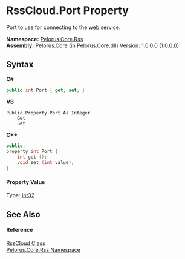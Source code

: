 # RssCloud.Port Property 
 

Port to use for connecting to the web service.

**Namespace:**&nbsp;<a href="683C06D0">Pelorus.Core.Rss</a><br />**Assembly:**&nbsp;Pelorus.Core (in Pelorus.Core.dll) Version: 1.0.0.0 (1.0.0.0)

## Syntax

**C#**<br />
``` C#
public int Port { get; set; }
```

**VB**<br />
``` VB
Public Property Port As Integer
	Get
	Set
```

**C++**<br />
``` C++
public:
property int Port {
	int get ();
	void set (int value);
}
```


#### Property Value
Type: <a href="http://msdn2.microsoft.com/en-us/library/td2s409d" target="_blank">Int32</a>

## See Also


#### Reference
<a href="6BCBDF2A">RssCloud Class</a><br /><a href="683C06D0">Pelorus.Core.Rss Namespace</a><br />